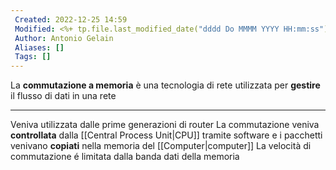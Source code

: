 ```yaml
---
 Created: 2022-12-25 14:59
 Modified: <%+ tp.file.last_modified_date("dddd Do MMMM YYYY HH:mm:ss") %>
 Author: Antonio Gelain
 Aliases: []
 Tags: []
---
```


La **commutazione a memoria** è una tecnologia di rete utilizzata per **gestire** il flusso di dati in una rete

---

Veniva utilizzata dalle prime generazioni di router
La commutazione veniva **controllata** dalla [[Central Process Unit|CPU]] tramite software e i pacchetti venivano **copiati** nella memoria del [[Computer|computer]]
La velocità di commutazione é limitata dalla banda dati della memoria